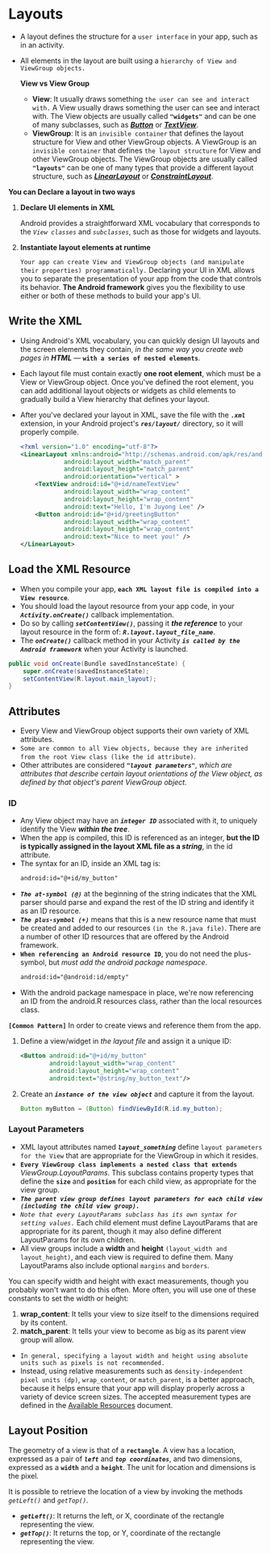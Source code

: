 # Layouts
- A layout defines the structure for a `user interface` in your app, such as in an activity. 
- All elements in the layout are built using a `hierarchy of View and ViewGroup objects.` 

     **View vs View Group**
    - **View**: It usually draws something `the user can see and interact with.` A View usually draws something the user can see and interact with. The View objects are usually called **`"widgets"`** and can be one of many subclasses, such as __*[Button](https://developer.android.com/reference/android/widget/Button)*__ or __*[TextView](https://developer.android.com/reference/android/widget/TextView)*__. 
    - **ViewGroup**: It is an `invisible container` that defines the layout structure for View and other ViewGroup objects. A ViewGroup is an `invisible container` that defines `the layout structure` for View and other ViewGroup objects. The ViewGroup objects are usually called **`"layouts"`** can be one of many types that provide a different layout structure, such as **_[LinearLayout](https://developer.android.com/reference/android/widget/LinearLayout)_** or **_[ConstraintLayout](https://developer.android.com/reference/android/support/constraint/ConstraintLayout)_**.

**You can Declare a layout in two ways**
1. **Declare UI elements in XML**

    Android provides a straightforward XML vocabulary that corresponds to the _`View classes`_ and _`subclasses`_, such as those for widgets and layouts.
2. **Instantiate layout elements at runtime** 
    
    `Your app can create View and ViewGroup objects (and manipulate their properties) programmatically.` Declaring your UI in XML allows you to separate the presentation of your app from the code that controls its behavior. **The Android framework** gives you the flexibility to use either or both of these methods to build your app's UI.

    
## Write the XML
- Using Android's XML vocabulary, you can quickly design UI layouts and the screen elements they contain, _in the same way you create web pages in **HTML**_ — **`with a series of nested elements`**. 
- Each layout file must contain exactly **one root element**, which must be a View or ViewGroup object. Once you've defined the root element, you can add additional layout objects or widgets as child elements to gradually build a View hierarchy that defines your layout.
- After you've declared your layout in XML, save the file with the **_`.xml`_** extension, in your Android project's **_`res/layout/`_** directory, so it will properly compile.

    ```xml
    <?xml version="1.0" encoding="utf-8"?>
    <LinearLayout xmlns:android="http://schemas.android.com/apk/res/android"
                android:layout_width="match_parent"
                android:layout_height="match_parent"
                android:orientation="vertical" >
        <TextView android:id="@+id/nameTextView"
                android:layout_width="wrap_content"
                android:layout_height="wrap_content"
                android:text="Hello, I'm Juyong Lee" />
        <Button android:id="@+id/greetingButton"
                android:layout_width="wrap_content"
                android:layout_height="wrap_content"
                android:text="Nice to meet you!" />
    </LinearLayout>
    ```

## Load the XML Resource
- When you compile your app, **`each XML layout file is compiled into a View resource`**. 
- You should load the layout resource from your app code, in your _**`Activity.onCreate()`**_ callback implementation. 
- Do so by calling _**`setContentView()`**_, passing it _**the reference**_ to your layout resource in the form of: _**`R.layout.layout_file_name`**_.
- The _**`onCreate()`**_ callback method in your Activity _**`is called by the Android framework`**_ when your Activity is launched.
```java
public void onCreate(Bundle savedInstanceState) {
    super.onCreate(savedInstanceState);
    setContentView(R.layout.main_layout);
}
```

## Attributes
- Every View and ViewGroup object supports their own variety of XML attributes. 
- `Some are common to all View objects, because they are inherited from the root View class (like the id attribute)`. 
- Other attributes are considered _**`"layout parameters"`**_, _which are attributes that describe certain layout orientations of the View object, as defined by that object's parent ViewGroup object._
### ID
- Any View object may have an _**`integer ID`**_ associated with it, to uniquely identify the View _**within the tree**_. 
- When the app is compiled, this ID is referenced as an integer, **but the ID is typically assigned in the layout XML file as a _string_**, in the id attribute. 
- The syntax for an ID, inside an XML tag is:
    ```xml
    android:id="@+id/my_button"
    ```
- _**`The at-symbol (@)`**_ at the beginning of the string indicates that the XML parser should parse and expand the rest of the ID string and identify it as an ID resource. 
- _**`The plus-symbol (+)`**_ means that this is a new resource name that must be created and added to our resources `(in the R.java file)`. There are a number of other ID resources that are offered by the Android framework. 
- **`When referencing an Android resource ID`**, you do not need the plus-symbol, but _must add the android package namespace._
    ```xml
    android:id="@android:id/empty"
    ```
- With the android package namespace in place, we're now referencing an ID from the android.R resources class, rather than the local resources class.

**`[Common Pattern]`** In order to create views and reference them from the app.
1. Define a view/widget in _the layout file_ and assign it a unique ID:

    ```xml
    <Button android:id="@+id/my_button"
            android:layout_width="wrap_content"
            android:layout_height="wrap_content"
            android:text="@string/my_button_text"/>
    ```

2. Create an _**`instance of the view object`**_ and capture it from the layout.
    ```java
    Button myButton = (Button) findViewById(R.id.my_button);
    ```
### Layout Parameters
- XML layout attributes named _**`layout_something`**_ define `layout parameters for the View` that are appropriate for the ViewGroup in which it resides.
- **`Every ViewGroup class implements a nested class that extends`** _ViewGroup.LayoutParams_. This subclass contains property types that define the **`size`** and **`position`** for each child view, as appropriate for the view group. 
- _**`The parent view group defines layout parameters for each child view (including the child view group).`**_
- _`Note that every LayoutParams subclass has its own syntax for setting values.`_ Each child element must define LayoutParams that are appropriate for its parent, though it may also define different LayoutParams for its own children.
- All view groups include a **width** and **height** `(layout_width and layout_height)`, and each view is required to define them. Many LayoutParams also include optional `margins` and `borders`.

You can specify width and height with exact measurements, though you probably won't want to do this often. More often, you will use one of these constants to set the width or height:

1. **wrap_content**: It tells your view to size itself to the dimensions required by its content.
2. **match_parent**: It tells your view to become as big as its parent view group will allow.
- `In general, specifying a layout width and height using absolute units such as pixels is not recommended.` 
- Instead, using relative measurements such as `density-independent pixel units (dp)`, `wrap_content`, or `match_parent`, is a better approach, because it helps ensure that your app will display properly across a variety of device screen sizes. The accepted measurement types are defined in the [Available Resources](https://developer.android.com/guide/topics/resources/available-resources#dimension) document.

## Layout Position
The geometry of a view is that of a **`rectangle`**. A view has a location, expressed as a pair of _**`left`**_ and _**`top coordinates`**_, and two dimensions, expressed as a **`width`** and a **`height`**. The unit for location and dimensions is the pixel.

It is possible to retrieve the location of a view by invoking the methods _`getLeft()`_ and _`getTop()`_. 
- **_`getLeft()`_**: It returns the left, or X, coordinate of the rectangle representing the view. 
- **_`getTop()`_**: It returns the top, or Y, coordinate of the rectangle representing the view.